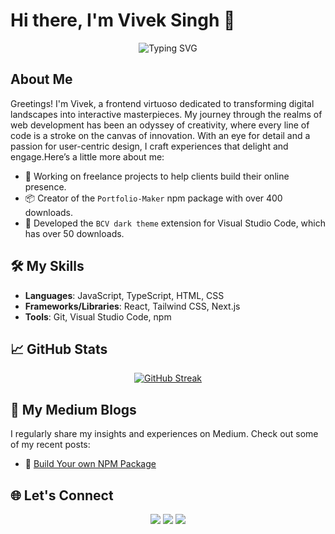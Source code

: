 # Hi there, I'm Vivek Singh 👋

<p align="center">
  <img src="https://readme-typing-svg.herokuapp.com?font=Fira+Code&weight=500&size=25&pause=1000&color=ADD8E6&center=true&vCenter=true&width=435&lines=Frontend+Developer;Freelance+Website+Creator;Lifelong+Learner" alt="Typing SVG">
</p>

## About Me
Greetings! I'm Vivek, a frontend virtuoso dedicated to transforming digital landscapes into interactive masterpieces. My journey through the realms of web development has been an odyssey of creativity, where every line of code is a stroke on the canvas of innovation. With an eye for detail and a passion for user-centric design, I craft experiences that delight and engage.Here’s a little more about me:
- 💼 Working on freelance projects to help clients build their online presence.
- 📦 Creator of the `Portfolio-Maker` npm package with over 400 downloads.
- 🎨 Developed the `BCV dark theme` extension for Visual Studio Code, which has over 50 downloads.

## 🛠️ My Skills
- **Languages**: JavaScript, TypeScript, HTML, CSS
- **Frameworks/Libraries**: React, Tailwind CSS, Next.js
- **Tools**: Git, Visual Studio Code, npm

## 📈 GitHub Stats
<p align="center">
<a href="https://git.io/streak-stats"><img src="https://streak-stats.demolab.com?user=bettercodevivek&theme=blue-navy" alt="GitHub Streak" /></a>
</p>

## 📖 My Medium Blogs
I regularly share my insights and experiences on Medium. Check out some of my recent posts:
- 📘 [Build Your own NPM Package](https://medium.com/@viveksingh05/from-code-to-package-publishing-your-react-component-on-npm-656b7af921cc)

## 🌐 Let's Connect
<p align="center">
  <a href="https://twitter.com/yourtwitterhandle"><img src="https://img.shields.io/badge/Twitter-@yourtwitterhandle-blue?style=for-the-badge&logo=twitter"></a>
  <a href="https://linkedin.com/in/vivek-singh"><img src="https://img.shields.io/badge/LinkedIn-Vivek%20Singh-blue?style=for-the-badge&logo=linkedin"></a>
  <a href="https://github.com/Vivek-Singh"><img src="https://img.shields.io/badge/GitHub-Vivek%20Singh-blue?style=for-the-badge&logo=github"></a>
</p>
